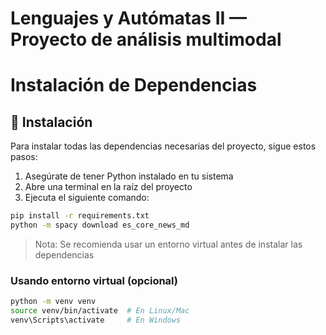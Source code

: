 # Lenguajes y Autómatas II — Proyecto de análisis multimodal

# Instalación de Dependencias
## 🔧 Instalación
Para instalar todas las dependencias necesarias del proyecto, sigue estos pasos:

1. Asegúrate de tener Python instalado en tu sistema
2. Abre una terminal en la raíz del proyecto
3. Ejecuta el siguiente comando:

```bash
pip install -r requirements.txt
python -m spacy download es_core_news_md
```

> Nota: Se recomienda usar un entorno virtual antes de instalar las dependencias

### Usando entorno virtual (opcional)
```bash
python -m venv venv
source venv/bin/activate  # En Linux/Mac
venv\Scripts\activate     # En Windows
```
